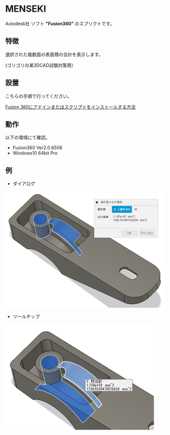 # **MENSEKI**

Autodesk社 ソフト <b>"Fusion360" </b> のスプリクトです。

## 特徴
選択された複数面の表面積の合計を表示します。

(ゴリゴリの某3DCAD試験対策用）


## 設置
こちらの手順で行ってください。

[Fusion 360にアドインまたはスクリプトをインストールする方法](
https://knowledge.autodesk.com/ja/support/fusion-360/troubleshooting/caas/sfdcarticles/sfdcarticles/JPN/How-to-install-an-ADD-IN-and-Script-in-Fusion-360.html)

## 動作
以下の環境にて確認。
+ Fusion360 Ver2.0.6508
+ Windows10 64bit Pro

## 例
+ ダイアログ

![ダイアログ](./images/Dialog.png)

+ ツールチップ

![ツールチップ](./images/Tooltip.png)